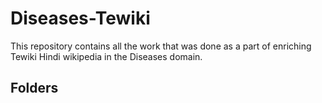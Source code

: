 # Diseases-Tewiki

This repository contains all the work that was done as a part of enriching Tewiki Hindi wikipedia in the Diseases domain.

## Folders

